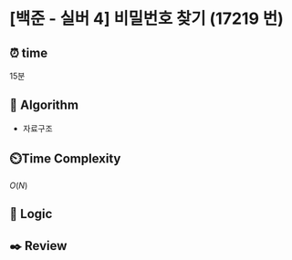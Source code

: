 # [백준 - 실버 4] 비밀번호 찾기 (17219 번)

## ⏰  **time**

15분

## :pushpin: **Algorithm**
- 자료구조
  
## ⏲️**Time Complexity**

$O(N)$

## :round_pushpin: **Logic**


## :black_nib: **Review**
